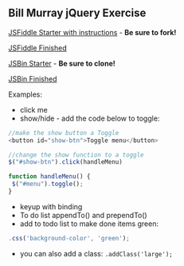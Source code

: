 ## Bill Murray jQuery Exercise

[JSFiddle Starter with instructions](http://jsfiddle.net/marcwright/x6ncsqLz/1/) - **Be sure to fork!**

[JSFiddle Finished](http://jsfiddle.net/marcwright/x4u5D/149/) 

[JSBin Starter](http://jsbin.com/rawigi/3/edit) - **Be sure to clone!**

[JSBin Finished](http://jsbin.com/kalutepori/2/edit)

Examples:

- click me
- show/hide - add the code below to toggle:

```javascript
//make the show button a Toggle
<button id="show-btn">Toggle menu</button>

//change the show function to a toggle
$("#show-btn").click(handleMenu)

function handleMenu() {
 $("#menu").toggle();     
}
```

- keyup with binding
- To do list appendTo() and prependTo()
- add to todo list to make done items green:

```javascript
.css('background-color', 'green');
```
- you can also add a class: `.addClass('large');`

